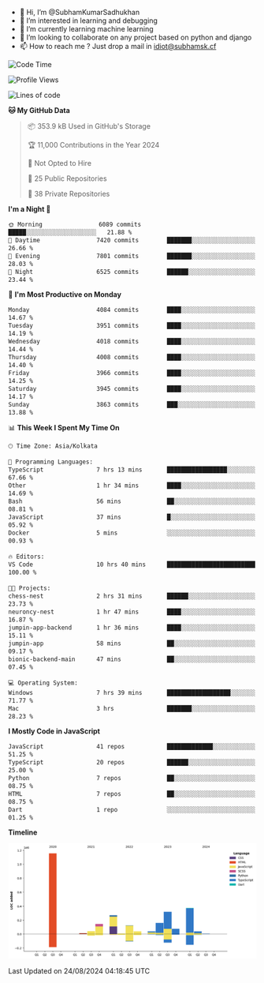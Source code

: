 - 👋 Hi, I’m @SubhamKumarSadhukhan
- 👀 I’m interested in learning and debugging
- 🌱 I’m currently learning machine learning
- 💞️ I’m looking to collaborate on any project based on python and django
- 📫 How to reach me ?
      Just drop a mail in idiot@subhamsk.cf

<!---
SubhamKumarSadhukhan/SubhamKumarSadhukhan is a ✨ special ✨ repository because its `README.md` (this file) appears on your GitHub profile.
You can click the Preview link to take a look at your changes.
--->


<!--START_SECTION:waka-->
![Code Time](http://img.shields.io/badge/Code%20Time-2%2C421%20hrs%2050%20mins-blue)

![Profile Views](http://img.shields.io/badge/Profile%20Views-1-blue)

![Lines of code](https://img.shields.io/badge/From%20Hello%20World%20I%27ve%20Written-2.8%20million%20lines%20of%20code-blue)

**🐱 My GitHub Data** 

> 📦 353.9 kB Used in GitHub's Storage 
 > 
> 🏆 11,000 Contributions in the Year 2024
 > 
> 🚫 Not Opted to Hire
 > 
> 📜 25 Public Repositories 
 > 
> 🔑 38 Private Repositories 
 > 
**I'm a Night 🦉** 

```text
🌞 Morning                6089 commits        █████░░░░░░░░░░░░░░░░░░░░   21.88 % 
🌆 Daytime                7420 commits        ███████░░░░░░░░░░░░░░░░░░   26.66 % 
🌃 Evening                7801 commits        ███████░░░░░░░░░░░░░░░░░░   28.03 % 
🌙 Night                  6525 commits        ██████░░░░░░░░░░░░░░░░░░░   23.44 % 
```
📅 **I'm Most Productive on Monday** 

```text
Monday                   4084 commits        ████░░░░░░░░░░░░░░░░░░░░░   14.67 % 
Tuesday                  3951 commits        ████░░░░░░░░░░░░░░░░░░░░░   14.19 % 
Wednesday                4018 commits        ████░░░░░░░░░░░░░░░░░░░░░   14.44 % 
Thursday                 4008 commits        ████░░░░░░░░░░░░░░░░░░░░░   14.40 % 
Friday                   3966 commits        ████░░░░░░░░░░░░░░░░░░░░░   14.25 % 
Saturday                 3945 commits        ████░░░░░░░░░░░░░░░░░░░░░   14.17 % 
Sunday                   3863 commits        ███░░░░░░░░░░░░░░░░░░░░░░   13.88 % 
```


📊 **This Week I Spent My Time On** 

```text
🕑︎ Time Zone: Asia/Kolkata

💬 Programming Languages: 
TypeScript               7 hrs 13 mins       █████████████████░░░░░░░░   67.66 % 
Other                    1 hr 34 mins        ████░░░░░░░░░░░░░░░░░░░░░   14.69 % 
Bash                     56 mins             ██░░░░░░░░░░░░░░░░░░░░░░░   08.81 % 
JavaScript               37 mins             █░░░░░░░░░░░░░░░░░░░░░░░░   05.92 % 
Docker                   5 mins              ░░░░░░░░░░░░░░░░░░░░░░░░░   00.93 % 

🔥 Editors: 
VS Code                  10 hrs 40 mins      █████████████████████████   100.00 % 

🐱‍💻 Projects: 
chess-nest               2 hrs 31 mins       ██████░░░░░░░░░░░░░░░░░░░   23.73 % 
neuroncy-nest            1 hr 47 mins        ████░░░░░░░░░░░░░░░░░░░░░   16.87 % 
jumpin-app-backend       1 hr 36 mins        ████░░░░░░░░░░░░░░░░░░░░░   15.11 % 
jumpin-app               58 mins             ██░░░░░░░░░░░░░░░░░░░░░░░   09.17 % 
bionic-backend-main      47 mins             ██░░░░░░░░░░░░░░░░░░░░░░░   07.45 % 

💻 Operating System: 
Windows                  7 hrs 39 mins       ██████████████████░░░░░░░   71.77 % 
Mac                      3 hrs               ███████░░░░░░░░░░░░░░░░░░   28.23 % 
```

**I Mostly Code in JavaScript** 

```text
JavaScript               41 repos            █████████████░░░░░░░░░░░░   51.25 % 
TypeScript               20 repos            ██████░░░░░░░░░░░░░░░░░░░   25.00 % 
Python                   7 repos             ██░░░░░░░░░░░░░░░░░░░░░░░   08.75 % 
HTML                     7 repos             ██░░░░░░░░░░░░░░░░░░░░░░░   08.75 % 
Dart                     1 repo              ░░░░░░░░░░░░░░░░░░░░░░░░░   01.25 % 
```



**Timeline**

![Lines of Code chart](https://raw.githubusercontent.com/SubhamKumarSadhukhan/SubhamKumarSadhukhan/main/assets/bar_graph.png)


 Last Updated on 24/08/2024 04:18:45 UTC
<!--END_SECTION:waka-->
